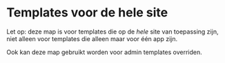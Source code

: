 Templates voor de hele site
===========================

Let op: deze map is voor templates die op de *hele* site van toepassing zijn,
niet alleen voor templates die alleen maar voor één app zijn.

Ook kan deze map gebruikt worden voor admin templates overriden.
